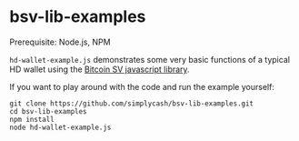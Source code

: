 # bsv-lib-examples

Prerequisite: Node.js, NPM

`hd-wallet-example.js` demonstrates some very basic functions of a typical HD wallet using the [Bitcoin SV javascript library](https://github.com/moneybutton/bsv).

If you want to play around with the code and run the example yourself:

```
git clone https://github.com/simplycash/bsv-lib-examples.git
cd bsv-lib-examples
npm install
node hd-wallet-example.js
```

